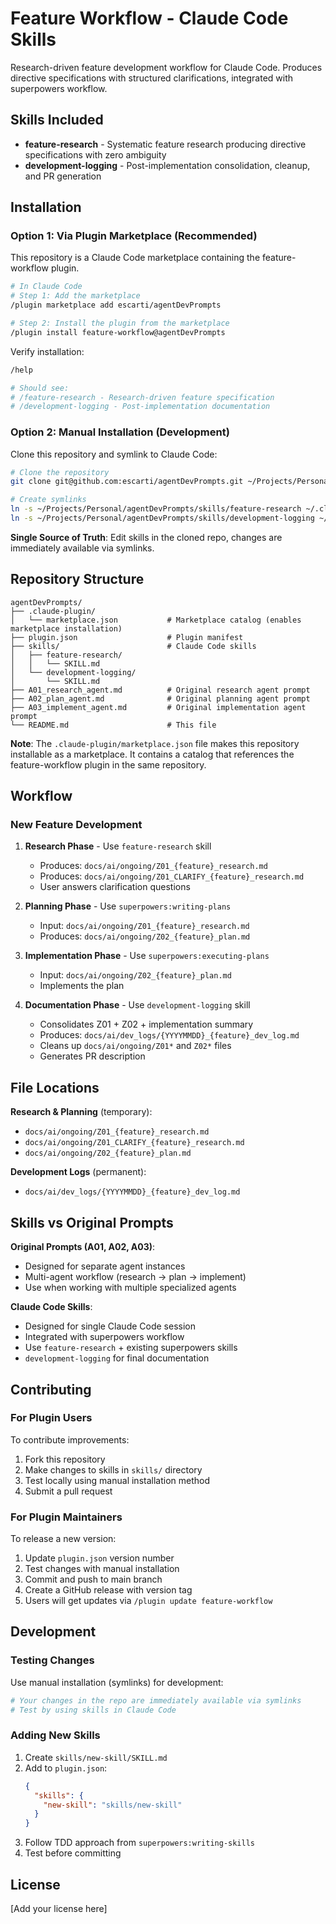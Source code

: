 # Feature Workflow - Claude Code Skills

Research-driven feature development workflow for Claude Code. Produces directive specifications with structured clarifications, integrated with superpowers workflow.

## Skills Included

- **feature-research** - Systematic feature research producing directive specifications with zero ambiguity
- **development-logging** - Post-implementation consolidation, cleanup, and PR generation

## Installation

### Option 1: Via Plugin Marketplace (Recommended)

This repository is a Claude Code marketplace containing the feature-workflow plugin.

```bash
# In Claude Code
# Step 1: Add the marketplace
/plugin marketplace add escarti/agentDevPrompts

# Step 2: Install the plugin from the marketplace
/plugin install feature-workflow@agentDevPrompts
```

Verify installation:
```bash
/help

# Should see:
# /feature-research - Research-driven feature specification
# /development-logging - Post-implementation documentation
```

### Option 2: Manual Installation (Development)

Clone this repository and symlink to Claude Code:

```bash
# Clone the repository
git clone git@github.com:escarti/agentDevPrompts.git ~/Projects/Personal/agentDevPrompts

# Create symlinks
ln -s ~/Projects/Personal/agentDevPrompts/skills/feature-research ~/.claude/skills/feature-research
ln -s ~/Projects/Personal/agentDevPrompts/skills/development-logging ~/.claude/skills/development-logging
```

**Single Source of Truth**: Edit skills in the cloned repo, changes are immediately available via symlinks.

## Repository Structure

```
agentDevPrompts/
├── .claude-plugin/
│   └── marketplace.json           # Marketplace catalog (enables marketplace installation)
├── plugin.json                    # Plugin manifest
├── skills/                        # Claude Code skills
│   ├── feature-research/
│   │   └── SKILL.md
│   └── development-logging/
│       └── SKILL.md
├── A01_research_agent.md          # Original research agent prompt
├── A02_plan_agent.md              # Original planning agent prompt
├── A03_implement_agent.md         # Original implementation agent prompt
└── README.md                      # This file
```

**Note**: The `.claude-plugin/marketplace.json` file makes this repository installable as a marketplace. It contains a catalog that references the feature-workflow plugin in the same repository.

## Workflow

### New Feature Development

1. **Research Phase** - Use `feature-research` skill
   - Produces: `docs/ai/ongoing/Z01_{feature}_research.md`
   - Produces: `docs/ai/ongoing/Z01_CLARIFY_{feature}_research.md`
   - User answers clarification questions

2. **Planning Phase** - Use `superpowers:writing-plans`
   - Input: `docs/ai/ongoing/Z01_{feature}_research.md`
   - Produces: `docs/ai/ongoing/Z02_{feature}_plan.md`

3. **Implementation Phase** - Use `superpowers:executing-plans`
   - Input: `docs/ai/ongoing/Z02_{feature}_plan.md`
   - Implements the plan

4. **Documentation Phase** - Use `development-logging` skill
   - Consolidates Z01 + Z02 + implementation summary
   - Produces: `docs/ai/dev_logs/{YYYYMMDD}_{feature}_dev_log.md`
   - Cleans up `docs/ai/ongoing/Z01*` and `Z02*` files
   - Generates PR description

## File Locations

**Research & Planning** (temporary):
- `docs/ai/ongoing/Z01_{feature}_research.md`
- `docs/ai/ongoing/Z01_CLARIFY_{feature}_research.md`
- `docs/ai/ongoing/Z02_{feature}_plan.md`

**Development Logs** (permanent):
- `docs/ai/dev_logs/{YYYYMMDD}_{feature}_dev_log.md`

## Skills vs Original Prompts

**Original Prompts (A01, A02, A03)**:
- Designed for separate agent instances
- Multi-agent workflow (research → plan → implement)
- Use when working with multiple specialized agents

**Claude Code Skills**:
- Designed for single Claude Code session
- Integrated with superpowers workflow
- Use `feature-research` + existing superpowers skills
- `development-logging` for final documentation

## Contributing

### For Plugin Users

To contribute improvements:
1. Fork this repository
2. Make changes to skills in `skills/` directory
3. Test locally using manual installation method
4. Submit a pull request

### For Plugin Maintainers

To release a new version:
1. Update `plugin.json` version number
2. Test changes with manual installation
3. Commit and push to main branch
4. Create a GitHub release with version tag
5. Users will get updates via `/plugin update feature-workflow`

## Development

### Testing Changes

Use manual installation (symlinks) for development:
```bash
# Your changes in the repo are immediately available via symlinks
# Test by using skills in Claude Code
```

### Adding New Skills

1. Create `skills/new-skill/SKILL.md`
2. Add to `plugin.json`:
   ```json
   {
     "skills": {
       "new-skill": "skills/new-skill"
     }
   }
   ```
3. Follow TDD approach from `superpowers:writing-skills`
4. Test before committing

## License

[Add your license here]
